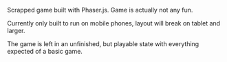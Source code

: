 Scrapped game built with Phaser.js. Game is actually not any fun.

Currently only built to run on mobile phones, layout will break on tablet and larger.

The game is left in an unfinished, but playable state with everything expected of a basic game.
